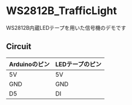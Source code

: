 # WS2812B_TrafficLight

WS2812B内蔵LEDテープを用いた信号機のデモです

## Circuit

| Arduinoのピン | LEDテープのピン |
|----|----|
| 5V | 5V |
| GND | GND |
| D5 | DI |
